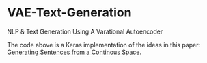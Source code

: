 # VAE-Text-Generation
NLP & Text Generation Using A Varational Autoencoder

The code above is a Keras implementation of the ideas in this paper: [Generating Sentences from a Continous Space](https://arxiv.org/pdf/1511.06349.pdf).

